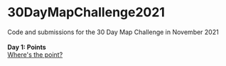 # 30DayMapChallenge2021
Code and submissions for the 30 Day Map Challenge in November 2021
<br><br>
**Day 1: Points**
<br>
[Where's the point?](https://github.com/VictimOfMaths/30DayMapChallenge2021/blob/main/Day1_Points.png)
